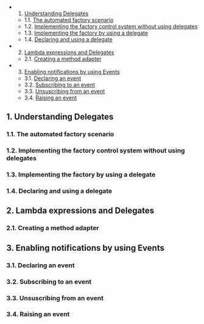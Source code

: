 <!-- vscode-markdown-toc -->
* 1. [Understanding Delegates](#UnderstandingDelegates)
	* 1.1. [The automated factory scenario](#Theautomatedfactoryscenario)
	* 1.2. [Implementing the factory control system without using delegates](#Implementingthefactorycontrolsystemwithoutusingdelegates)
	* 1.3. [Implementing the factory by using a delegate](#Implementingthefactorybyusingadelegate)
	* 1.4. [Declaring and using a delegate](#Declaringandusingadelegate)
* 2. [Lambda expressions and Delegates](#LambdaexpressionsandDelegates)
	* 2.1. [Creating a method adapter](#Creatingamethodadapter)
* 3. [Enabling notifications by using Events](#EnablingnotificationsbyusingEvents)
	* 3.1. [Declaring an event](#Declaringanevent)
	* 3.2. [Subscribing to an event](#Subscribingtoanevent)
	* 3.3. [Unsuscribing from an event](#Unsuscribingfromanevent)
	* 3.4. [Raising an event](#Raisinganevent)

<!-- vscode-markdown-toc-config
	numbering=true
	autoSave=true
	/vscode-markdown-toc-config -->
<!-- /vscode-markdown-toc -->

##  1. <a name='UnderstandingDelegates'></a>Understanding Delegates

###  1.1. <a name='Theautomatedfactoryscenario'></a>The automated factory scenario

###  1.2. <a name='Implementingthefactorycontrolsystemwithoutusingdelegates'></a>Implementing the factory control system without using delegates

###  1.3. <a name='Implementingthefactorybyusingadelegate'></a>Implementing the factory by using a delegate

###  1.4. <a name='Declaringandusingadelegate'></a>Declaring and using a delegate

##  2. <a name='LambdaexpressionsandDelegates'></a>Lambda expressions and Delegates

###  2.1. <a name='Creatingamethodadapter'></a>Creating a method adapter

##  3. <a name='EnablingnotificationsbyusingEvents'></a>Enabling notifications by using Events

###  3.1. <a name='Declaringanevent'></a>Declaring an event

###  3.2. <a name='Subscribingtoanevent'></a>Subscribing to an event

###  3.3. <a name='Unsuscribingfromanevent'></a>Unsuscribing from an event

###  3.4. <a name='Raisinganevent'></a>Raising an event